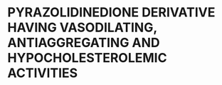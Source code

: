 # PYRAZOLIDINEDIONE DERIVATIVE HAVING VASODILATING, ANTIAGGREGATING AND HYPOCHOLESTEROLEMIC ACTIVITIES